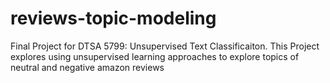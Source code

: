 # reviews-topic-modeling
Final Project for DTSA 5799: Unsupervised Text Classificaiton.
This Project explores using unsupervised learning approaches to explore topics of neutral and negative amazon reviews
